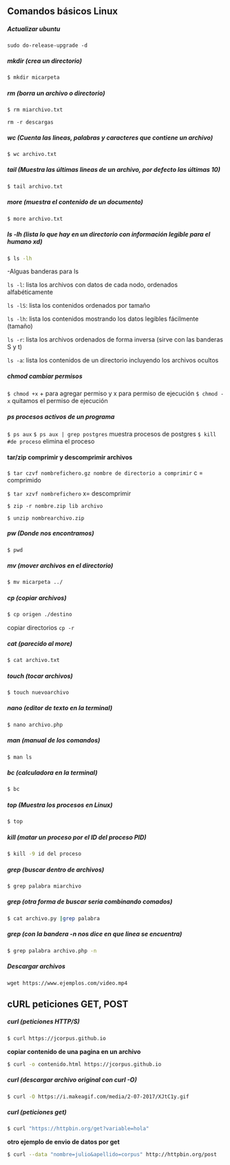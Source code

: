 Comandos básicos Linux
-----------------------
##### Actualizar ubuntu
`sudo do-release-upgrade -d`

##### mkdir (crea un directorio)
```bash
$ mkdir micarpeta
```
##### rm (borra un archivo o directorio)
```bash
$ rm miarchivo.txt
```
`rm -r descargas`

##### wc (Cuenta las lineas, palabras y caracteres que contiene un archivo)
```bash
$ wc archivo.txt
```

##### tail (Muestra las últimas lineas de un archivo, por defecto las últimas 10)
```bash
$ tail archivo.txt
```

##### more (muestra el contenido de un documento)
```bash
$ more archivo.txt
```

##### ls -lh (lista lo que hay en un directorio con información legible para el humano xd)

```bash
$ ls -lh
```
-Alguas banderas para ls

`ls -l`: lista los archivos con datos de cada nodo, ordenados alfabéticamente

`ls -lS`: lista los contenidos ordenados por tamaño

`ls -lh`: lista los contenidos mostrando los datos legibles fácilmente (tamaño)

`ls -r`: lista los archivos ordenados de forma inversa (sirve con las banderas S y t)

`ls -a`: lista los contenidos de un directorio incluyendo los archivos ocultos

##### chmod cambiar permisos
`$ chmod +x` + para agregar permiso y x para permiso de ejecución
`$ chmod -x` quitamos el permiso de ejecución

##### ps procesos activos de un programa
`$ ps aux`
`$ ps aux | grep postgres` muestra procesos de postgres
`$ kill #de proceso` elimina el proceso

#### tar/zip comprimir y descomprimir archivos
`$ tar czvf nombrefichero.gz nombre de directorio a comprimir` c = comprimido

`$ tar xzvf nombrefichero` x= descomprimir

`$ zip -r nombre.zip lib archivo`

`$ unzip nombrearchivo.zip` 

##### pw (Donde nos encontramos)
```bash
$ pwd
```

##### mv (mover archivos en el directorio)
```bash
$ mv micarpeta ../
```

##### cp (copiar archivos)
```bash
$ cp origen ./destino
```
copiar directorios `cp -r`

##### cat (parecido al more)
```bash
$ cat archivo.txt
```

##### touch (tocar archivos)
```bash
$ touch nuevoarchivo
```

##### nano (editor de texto en la terminal)
```bash
$ nano archivo.php
```

##### man (manual de los comandos)
```bash
$ man ls
```

##### bc (calculadora en la terminal)
```bash
$ bc
```
##### top (Muestra los procesos en Linux)
```bash
$ top
```
##### kill (matar un proceso por el ID del proceso PID)
```bash
$ kill -9 id del proceso
```
##### grep (buscar dentro de archivos)
```bash
$ grep palabra miarchivo
```
##### grep (otra forma de buscar seria combinando comados)
```bash
$ cat archivo.py |grep palabra 
```
##### grep (con la bandera -n nos dice en que linea se encuentra)
```bash
$ grep palabra archivo.php -n
```
##### Descargar archivos
`wget https://www.ejemplos.com/video.mp4` 


cURL peticiones GET, POST
-------------------------
##### curl (peticiones HTTP/S)
```bash
$ curl https://jcorpus.github.io
```
**copiar contenido de una pagina en un archivo**
```bash
$ curl -o contenido.html https://jcorpus.github.io
```
##### curl (descargar archivo original con curl -O)
```bash
$ curl -O https://i.makeagif.com/media/2-07-2017/XJtC1y.gif
```
##### curl (peticiones get)
```bash
$ curl "https://httpbin.org/get?variable=hola"
```
**otro ejemplo de envio de datos por get**
```bash
$ curl --data "nombre=julio&apellido=corpus" http://httpbin.org/post
```


